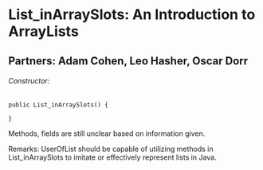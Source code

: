 # List_inArraySlots: An Introduction to ArrayLists
## Partners: Adam Cohen, Leo Hasher, Oscar Dorr
###### Constructor: 
    public List_inArraySlots() {
    
    }
    
Methods, fields are still unclear based on information given.
    
Remarks: UserOfList should be capable of utilizing methods in List_inArraySlots to
imitate or effectively represent lists in Java.
